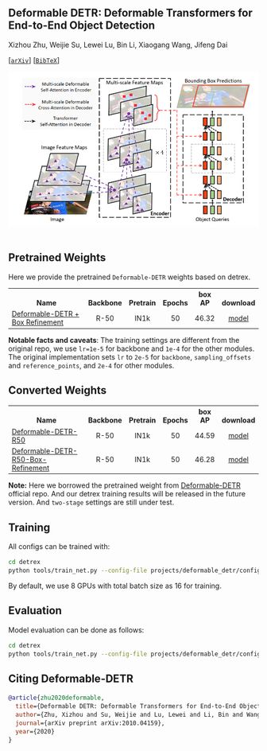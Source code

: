 ## Deformable DETR: Deformable Transformers for End-to-End Object Detection

Xizhou Zhu, Weijie Su, Lewei Lu, Bin Li, Xiaogang Wang, Jifeng Dai

[[`arXiv`](https://arxiv.org/abs/2010.04159)] [[`BibTeX`](#citing-deformable-detr)]


<div align="center">
  <img src="./assets/deformable_detr.png"/>
</div><br/>

## Pretrained Weights
Here we provide the pretrained `Deformable-DETR` weights based on detrex.
<table><tbody>
<!-- START TABLE -->
<!-- TABLE HEADER -->
<th valign="bottom">Name</th>
<th valign="bottom">Backbone</th>
<th valign="bottom">Pretrain</th>
<th valign="bottom">Epochs</th>
<th valign="bottom">box<br/>AP</th>
<th valign="bottom">download</th>
<!-- TABLE BODY -->
<!-- ROW: deformable_detr_r50_with_box_refinement_50ep -->
 <tr><td align="left"><a href="configs/deformable_detr_r50_with_box_refinement_50ep.py">Deformable-DETR + Box Refinement</a></td>
<td align="center">R-50</td>
<td align="center">IN1k</td>
<td align="center">50</td>
<td align="center">46.32</td>
<td align="center"> <a href="https://github.com/IDEA-Research/detrex-storage/releases/download/v0.1.0/deformable_detr_with_box_refinement_50ep.pth">model</a></td>
</tr>
</tbody></table>

**Notable facts and caveats**: The training settings are different from the original repo, we use `lr=1e-5` for backbone and `1e-4` for the other modules. The original implementation sets `lr` to `2e-5` for `backbone`, `sampling_offsets` and `reference_points`, and `2e-4` for other modules.


## Converted Weights
<table><tbody>
<!-- START TABLE -->
<!-- TABLE HEADER -->
<th valign="bottom">Name</th>
<th valign="bottom">Backbone</th>
<th valign="bottom">Pretrain</th>
<th valign="bottom">Epochs</th>
<th valign="bottom">box<br/>AP</th>
<th valign="bottom">download</th>
<!-- TABLE BODY -->
<!-- ROW: deformable_detr_r50_50ep -->
 <tr><td align="left"><a href="configs/deformable_detr_r50_50ep.py">Deformable-DETR-R50</a></td>
<td align="center">R-50</td>
<td align="center">IN1k</td>
<td align="center">50</td>
<td align="center">44.59</td>
<td align="center"> <a href="https://github.com/IDEA-Research/detrex-storage/releases/download/v0.1.0/converted_deformable_detr_r50.pth">model</a></td>
</tr>
<!-- ROW: deformable_detr_r50_with_box_refinement -->
 <tr><td align="left"><a href="configs/deformable_detr_r50_with_box_refinement_50ep.py">Deformable-DETR-R50-Box-Refinement</a></td>
<td align="center">R-50</td>
<td align="center">IN1k</td>
<td align="center">50</td>
<td align="center">46.28</td>
<td align="center"> <a href="https://github.com/IDEA-Research/detrex-storage/releases/download/v0.1.0/converted_deformable_detr_r50_with_box_refine_50ep.pth">model</a></td>
</tr>
</tbody></table>

**Note:** Here we borrowed the pretrained weight from [Deformable-DETR](https://github.com/fundamentalvision/Deformable-DETR) official repo. And our detrex training results will be released in the future version. And `two-stage` settings are still under test.

## Training
All configs can be trained with:
```bash
cd detrex
python tools/train_net.py --config-file projects/deformable_detr/configs/path/to/config.py --num-gpus 8
```
By default, we use 8 GPUs with total batch size as 16 for training.

## Evaluation
Model evaluation can be done as follows:
```bash
cd detrex
python tools/train_net.py --config-file projects/deformable_detr/configs/path/to/config.py --eval-only train.init_checkpoint=/path/to/model_checkpoint
```

## Citing Deformable-DETR
```BibTex
@article{zhu2020deformable,
  title={Deformable DETR: Deformable Transformers for End-to-End Object Detection},
  author={Zhu, Xizhou and Su, Weijie and Lu, Lewei and Li, Bin and Wang, Xiaogang and Dai, Jifeng},
  journal={arXiv preprint arXiv:2010.04159},
  year={2020}
}
```